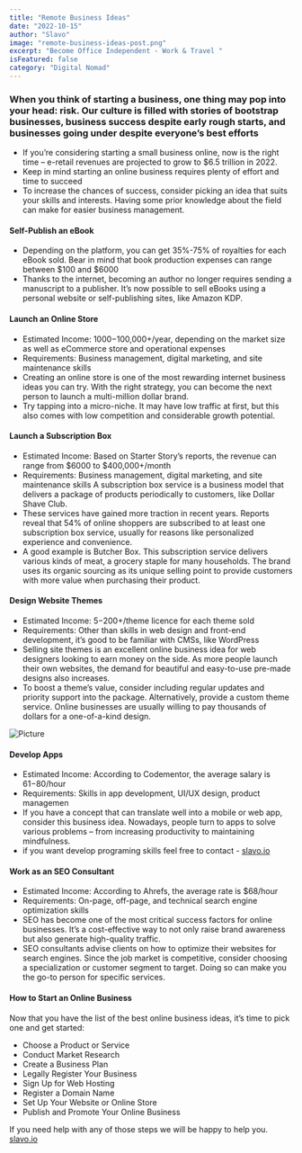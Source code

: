 ```yaml
---
title: "Remote Business Ideas"
date: "2022-10-15"
author: "Slavo"
image: "remote-business-ideas-post.png"
excerpt: "Become Office Independent - Work & Travel "
isFeatured: false
category: "Digital Nomad"
---
```


### When you think of starting a business, one thing may pop into your head: risk. Our culture is filled with stories of bootstrap businesses, business success despite early rough starts, and businesses going under despite everyone’s best efforts

- If you’re considering starting a small business online, now is the right time – e-retail revenues are projected to grow to $6.5 trillion in 2022.
- Keep in mind starting an online business requires plenty of effort and time to succeed
- To increase the chances of success, consider picking an idea that suits your skills and interests. Having some prior knowledge about the field can make for easier business management.

#### Self-Publish an eBook

- Depending on the platform, you can get 35%-75% of royalties for each eBook sold. Bear in mind that book production expenses can range between $100 and $6000
- Thanks to the internet, becoming an author no longer requires sending a manuscript to a publisher. It’s now possible to sell eBooks using a personal website or self-publishing sites, like Amazon KDP.

#### Launch an Online Store

- Estimated Income: $1000-$100,000+/year, depending on the market size as well as eCommerce store and operational expenses
- Requirements: Business management, digital marketing, and site maintenance skills
- Creating an online store is one of the most rewarding internet business ideas you can try. With the right strategy, you can become the next person to launch a multi-million dollar brand.
- Try tapping into a micro-niche. It may have low traffic at first, but this also comes with low competition and considerable growth potential.

#### Launch a Subscription Box

- Estimated Income: Based on Starter Story’s reports, the revenue can range from $6000 to $400,000+/month
- Requirements: Business management, digital marketing, and site maintenance skills
  A subscription box service is a business model that delivers a package of products periodically to customers, like Dollar Shave Club.
- These services have gained more traction in recent years. Reports reveal that 54% of online shoppers are subscribed to at least one subscription box service, usually for reasons like personalized experience and convenience.
- A good example is Butcher Box. This subscription service delivers various kinds of meat, a grocery staple for many households. The brand uses its organic sourcing as its unique selling point to provide customers with more value when purchasing their product.

#### Design Website Themes

- Estimated Income: $5-$200+/theme licence for each theme sold
- Requirements: Other than skills in web design and front-end development, it’s good to be familiar with CMSs, like WordPress
- Selling site themes is an excellent online business idea for web designers looking to earn money on the side. As more people launch their own websites, the demand for beautiful and easy-to-use pre-made designs also increases.
- To boost a theme’s value, consider including regular updates and priority support into the package. Alternatively, provide a custom theme service. Online businesses are usually willing to pay thousands of dollars for a one-of-a-kind design.

![Picture](/images/post-img/programing-post.png)

#### Develop Apps

- Estimated Income: According to Codementor, the average salary is $61-$80/hour
- Requirements: Skills in app development, UI/UX design, product managemen
- If you have a concept that can translate well into a mobile or web app, consider this business idea. Nowadays, people turn to apps to solve various problems – from increasing productivity to maintaining mindfulness.
- if you want develop programing skills feel free to contact - [slavo.io](https://www.slavo.io/contact)

#### Work as an SEO Consultant

- Estimated Income: According to Ahrefs, the average rate is $68/hour
- Requirements: On-page, off-page, and technical search engine optimization skills
- SEO has become one of the most critical success factors for online businesses. It’s a cost-effective way to not only raise brand awareness but also generate high-quality traffic.
- SEO consultants advise clients on how to optimize their websites for search engines. Since the job market is competitive, consider choosing a specialization or customer segment to target. Doing so can make you the go-to person for specific services.

#### How to Start an Online Business

Now that you have the list of the best online business ideas, it’s time to pick one and get started:

- Choose a Product or Service
- Conduct Market Research
- Create a Business Plan
- Legally Register Your Business
- Sign Up for Web Hosting
- Register a Domain Name
- Set Up Your Website or Online Store
- Publish and Promote Your Online Business

If you need help with any of those steps we will be happy to help you. [slavo.io](https://www.slavo.io/contact)
